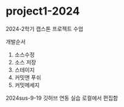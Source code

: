 # project1-2024
2024-2학기 캡스톤 프로젝트 수업

개발순서
1. 소스수정
2. 소스 저장
3. 스테이지
4. 커밋앤 푸쉬
5. 커밋메세지







2024sus-9-19 깃허브 연동 실습
로컬에서 편집함
